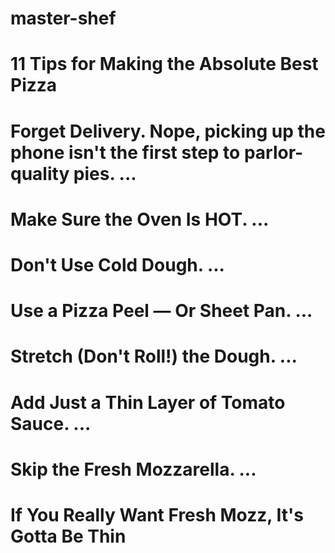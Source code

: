 # master-shef
# 11 Tips for Making the Absolute Best Pizza
# Forget Delivery. Nope, picking up the phone isn't the first step to parlor-quality pies. ...
# Make Sure the Oven Is HOT. ...
# Don't Use Cold Dough. ...
# Use a Pizza Peel — Or Sheet Pan. ...
# Stretch (Don't Roll!) the Dough. ...
# Add Just a Thin Layer of Tomato Sauce. ...
# Skip the Fresh Mozzarella. ...
# If You Really Want Fresh Mozz, It's Gotta Be Thin